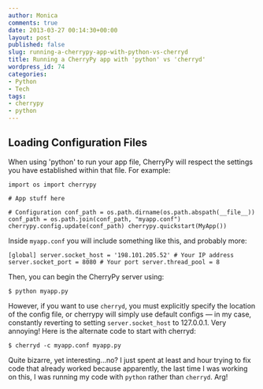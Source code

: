 ```yaml
---
author: Monica
comments: true
date: 2013-03-27 00:14:30+00:00
layout: post
published: false
slug: running-a-cherrypy-app-with-python-vs-cherryd
title: Running a CherryPy app with 'python' vs 'cherryd'
wordpress_id: 74
categories:
- Python
- Tech
tags:
- cherrypy
- python
---
```


## Loading Configuration Files


When using 'python' to run your app file, CherryPy will respect the settings you have established within that file. For example:

`import os
import cherrypy`

`# App stuff here`

`# Configuration
conf_path = os.path.dirname(os.path.abspath(__file__))
conf_path = os.path.join(conf_path, "myapp.conf")
cherrypy.config.update(conf_path)
cherrypy.quickstart(MyApp())`

Inside `myapp.conf` you will include something like this, and probably more:

`[global]
server.socket_host = '198.101.205.52' # Your IP address
server.socket_port = 8080 # Your port
server.thread_pool = 8`

Then, you can begin the CherryPy server using:

`$ python myapp.py`

However, if you want to use `cherryd`, you must explicitly specify the location of the config file, or cherrypy will simply use default configs — in my case, constantly reverting to setting `server.socket_host` to 127.0.0.1. Very annoying! Here is the alternate code to start with cherryd:

`$ cherryd -c myapp.conf myapp.py`

Quite bizarre, yet interesting...no? I just spent at least and hour trying to fix code that already worked because apparently, the last time I was working on this, I was running my code with `python` rather than `cherryd`. Arg!
